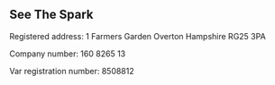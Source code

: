 ## See The Spark ##

Registered address: 
1 Farmers Garden
Overton
Hampshire
RG25 3PA

Company number:
160 8265 13

Var registration number:
8508812